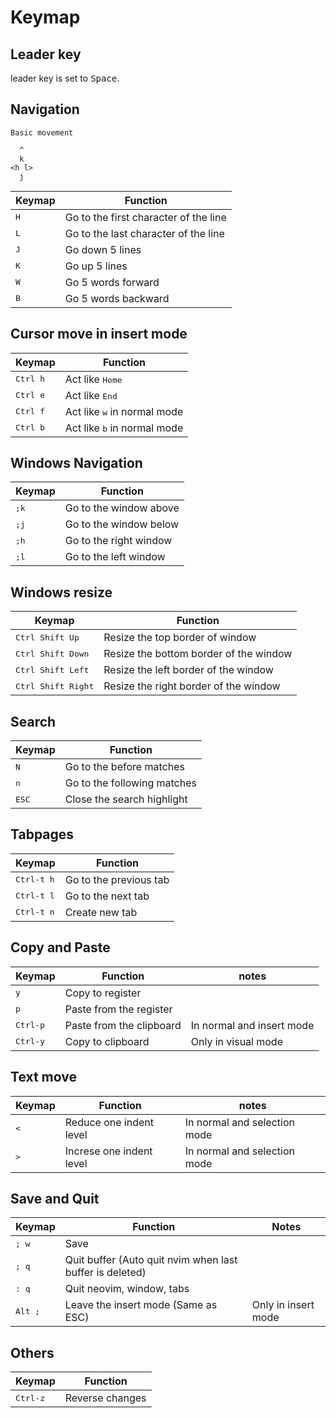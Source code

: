 # Keymap

## Leader key

leader key is set to <kbd>Space</kbd>.

## Navigation

```text
Basic movement

  ^
  k
<h l>
  j
```

| Keymap                      | Function                               |
|-----------------------------|----------------------------------------|
| <kbd>H</kbd>                | Go to the first character of the line  |
| <kbd>L</kbd>                | Go to the last character of the line   |
| <kbd>J</kbd>                | Go down 5 lines                        |
| <kbd>K</kbd>                | Go up 5 lines                          |
| <kbd>W</kbd>                | Go 5 words forward                     |
| <kbd>B</kbd>                | Go 5 words backward                    |

## Cursor move in insert mode

| Keymap            | Function                             |
|-------------------|--------------------------------------|
| <kbd>Ctrl h</kbd> | Act like <kbd>Home</kbd>             |
| <kbd>Ctrl e</kbd> | Act like <kbd>End</kbd>              |
| <kbd>Ctrl f</kbd> | Act like <kbd>w</kbd> in normal mode |
| <kbd>Ctrl b</kbd> | Act like <kbd>b</kbd> in normal mode |

## Windows Navigation

| Keymap        | Function               |
|---------------|------------------------|
| <kbd>;k</kbd> | Go to the window above |
| <kbd>;j</kbd> | Go to the window below |
| <kbd>;h</kbd> | Go to the right window |
| <kbd>;l</kbd> | Go to the left window  |

## Windows resize

| Keymap                      | Function                               |
|-----------------------------|----------------------------------------|
| <kbd>Ctrl Shift Up</kbd>    | Resize the top border of window        |
| <kbd>Ctrl Shift Down</kbd>  | Resize the bottom border of the window |
| <kbd>Ctrl Shift Left</kbd>  | Resize the left border of the window   |
| <kbd>Ctrl Shift Right</kbd> | Resize the right border of the window  |

## Search

| Keymap         | Function                    |
|----------------|-----------------------------|
| <kbd>N</kbd>   | Go to the before matches    |
| <kbd>n</kbd>   | Go to the following matches |
| <kbd>ESC</kbd> | Close the search highlight  |

## Tabpages

| Keymap              | Function               |
|---------------------|------------------------|
| <kbd>Ctrl-t h</kbd> | Go to the previous tab |
| <kbd>Ctrl-t l</kbd> | Go to the next tab     |
| <kbd>Ctrl-t n</kbd> | Create new tab         |

## Copy and Paste

| Keymap            | Function                 | notes                     |
|-------------------|--------------------------|---------------------------|
| <kbd>y</kbd>      | Copy to register         |                           |
| <kbd>p</kbd>      | Paste from the register  |                           |
| <kbd>Ctrl-p</kbd> | Paste from the clipboard | In normal and insert mode |
| <kbd>Ctrl-y</kbd> | Copy to clipboard        | Only in visual mode       |

## Text move

| Keymap         | Function                   | notes                          |
| -------------- | -------------------------- | ------------------------------ |
| <kbd><</kbd>  | Reduce one indent level    | In normal and selection mode   |
| <kbd>></kbd>  | Increse one indent level   | In normal and selection mode   |

## Save and Quit

| Keymap           | Function                                                 | Notes               |
|------------------|----------------------------------------------------------|---------------------|
| <kbd>; w</kbd>   | Save                                                     |                     |
| <kbd>; q</kbd>   | Quit buffer (Auto quit nvim when last buffer is deleted) |                     |
| <kbd>: q</kbd>   | Quit neovim, window, tabs                                |                     |
| <kbd>Alt ;</kbd> | Leave the insert mode (Same as ESC)                      | Only in insert mode |

## Others

| Keymap            | Function        |
|-------------------|-----------------|
| <kbd>Ctrl-z</kbd> | Reverse changes |
